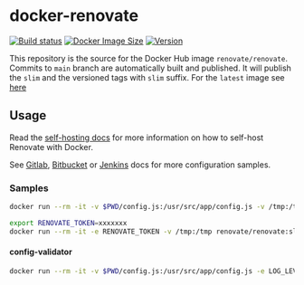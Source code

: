 # docker-renovate

[![Build status](https://github.com/renovatebot/docker-renovate/actions/workflows/build.yml/badge.svg)](https://github.com/renovatebot/docker-renovate/actions?query=workflow%3Abuild)
[![Docker Image Size](https://img.shields.io/docker/image-size/renovate/renovate/slim)](https://hub.docker.com/r/renovate/renovate)
[![Version](https://img.shields.io/docker/v/renovate/renovate/slim)](https://hub.docker.com/r/renovate/renovate)

This repository is the source for the Docker Hub image `renovate/renovate`.
Commits to `main` branch are automatically built and published.
It will publish the `slim` and the versioned tags with `slim` suffix.
For the `latest` image see [here](https://github.com/renovatebot/docker-renovate-full)

## Usage

Read the [self-hosting docs](https://docs.renovatebot.com/getting-started/running/#self-hosting-renovate) for more information on how to self-host Renovate with Docker.

See [Gitlab](./docs/gitlab.md), [Bitbucket](./docs/bitbucket.md) or [Jenkins](./docs/jenkins.md) docs for more configuration samples.

### Samples

```sh
docker run --rm -it -v $PWD/config.js:/usr/src/app/config.js -v /tmp:/tmp -e LOG_LEVEL=debug renovate/renovate:slim --include-forks=true renovate-tests/gomod1
```

```sh
export RENOVATE_TOKEN=xxxxxxx
docker run --rm -it -e RENOVATE_TOKEN -v /tmp:/tmp renovate/renovate:slim renovate-tests/gomod1
```

#### config-validator

```sh
docker run --rm -it -v $PWD/config.js:/usr/src/app/config.js -e LOG_LEVEL=debug renovate/renovate:slim renovate-config-validator
```
